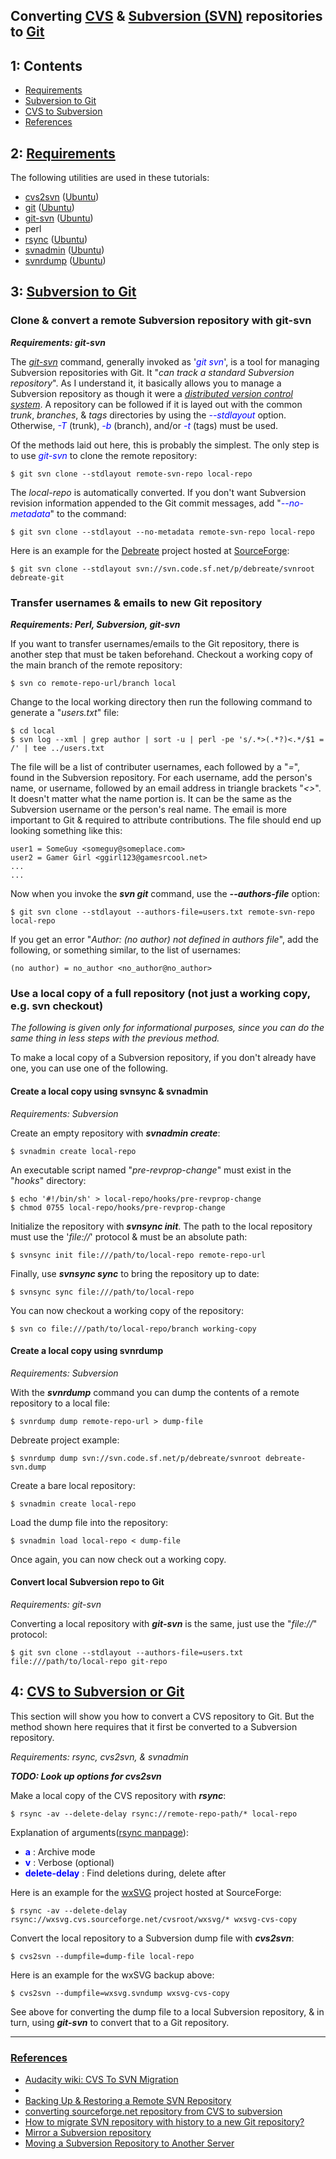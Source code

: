 ## Converting [CVS][cvs] & [Subversion (SVN)][svn] repositories to [Git][git]


<a name="1"></a>
---
## 1: Contents

+ [Requirements](#requirements)
+ [Subversion to Git](#subversion-to-git)
+ [CVS to Subversion](#cvs-to-subversion)
+ [References](#references)


<a name="2"></a>
---
## 2: [Requirements](#contents)

The following utilities are used in these tutorials:
+ [cvs2svn][] ([Ubuntu][deb.cvs2svn])
+ [git][] ([Ubuntu][deb.git])
+ [git-svn][] ([Ubuntu][deb.git-svn])
+ perl
+ [rsync][] ([Ubuntu][deb.rsync])
+ [svnadmin][svn] ([Ubuntu][deb.svn])
+ [svnrdump][svn] ([Ubuntu][deb.svn])


<a name="svntogit"></a>
---
## 3: [Subversion to Git](#contents)


<a name="git-svn"></a>
### Clone & convert a remote Subversion repository with git-svn

***Requirements: git-svn***


The [*git-svn*][man.git-svn] command, generally invoked as '<span style="color: blue; font-style: italic;">git svn</span>', is a tool for managing Subversion repositories with Git. It "<span style="font-style: italic;">can track a standard Subversion repository</span>". As I understand it, it basically allows you to manage a Subversion repository as though it were a [*distributed version control system*][wiki.dvcs]. A repository can be followed if it is layed out with the common *trunk*, *branches*, & *tags* directories by using the <span style="color: blue; font-style: italic;">--stdlayout</span> option. Otherwise, <span style="color: blue; font-style: italic;">-T</span> (trunk), <span style="color: blue; font-style: italic;">-b</span> (branch), and/or <span style="color: blue; font-style: italic;">-t</span> (tags) must be used.

Of the methods laid out here, this is probably the simplest. The only step is to use <span style="color: blue;">*git-svn*</span> to clone the remote repository:

```
$ git svn clone --stdlayout remote-svn-repo local-repo
```

The *local-repo* is automatically converted. If you don't want Subversion revision information appended to the Git commit messages, add "<span style="color: blue;">*--no-metadata*</span>" to the command:

```
$ git svn clone --stdlayout --no-metadata remote-svn-repo local-repo
```

Here is an example for the [Debreate][debreate] project hosted at [SourceForge][sourceforge]:

```
$ git svn clone --stdlayout svn://svn.code.sf.net/p/debreate/svnroot debreate-git
```


<a name="usernames"></a>
### Transfer usernames & emails to new Git repository

***Requirements: Perl, Subversion, git-svn***


If you want to transfer usernames/emails to the Git repository, there is another step that must be taken beforehand. Checkout a working copy of the main branch of the remote repository:

```
$ svn co remote-repo-url/branch local
```

Change to the local working directory then run the following command to generate a "*users.txt*" file:

```
$ cd local
$ svn log --xml | grep author | sort -u | perl -pe 's/.*>(.*?)<.*/$1 = /' | tee ../users.txt
```

The file will be a list of contributer usernames, each followed by a "*=*", found in the Subversion repository. For each username, add the person's name, or username, followed by an email address in triangle brackets "*<>*". It doesn't matter what the name portion is. It can be the same as the Subversion username or the person's real name. The email is more important to Git & required to attribute contributions. The file should end up looking something like this:

```
user1 = SomeGuy <someguy@someplace.com>
user2 = Gamer Girl <ggirl123@gamesrcool.net>
...
...
```

Now when you invoke the ***svn git*** command, use the ***--authors-file*** option:

```
$ git svn clone --stdlayout --authors-file=users.txt remote-svn-repo local-repo
```

If you get an error "*Author: (no author) not defined in authors file*", add the following, or something similar, to the list of usernames:

```
(no author) = no_author <no_author@no_author>
```


<a name="3.2"></a>
### Use a local copy of a full repository (not just a working copy, e.g. svn checkout)

*The following is given only for informational purposes, since you can do the same thing in less steps with the previous method.*

To make a local copy of a Subversion repository, if you don't already have one, you can use one of the following.


<a name="svnsync"></a>
#### Create a local copy using svnsync & svnadmin

*Requirements: Subversion*


Create an empty repository with ***svnadmin create***:

```
$ svnadmin create local-repo
```

An executable script named "*pre-revprop-change*" must exist in the "*hooks*" directory:

```
$ echo '#!/bin/sh' > local-repo/hooks/pre-revprop-change
$ chmod 0755 local-repo/hooks/pre-revprop-change
```

Initialize the repository with ***svnsync init***. The path to the local repository must use the '*file://*' protocol & must be an absolute path:

```
$ svnsync init file:///path/to/local-repo remote-repo-url
```

Finally, use ***svnsync sync*** to bring the repository up to date:

```
$ svnsync sync file:///path/to/local-repo
```

You can now checkout a working copy of the repository:

```
$ svn co file:///path/to/local-repo/branch working-copy
```

<a name="svnrdump"></a>
#### Create a local copy using svnrdump

*Requirements: Subversion*


With the ***svnrdump*** command you can dump the contents of a remote repository to a local file: 

```
$ svnrdump dump remote-repo-url > dump-file
```

Debreate project example:

```
$ svnrdump dump svn://svn.code.sf.net/p/debreate/svnroot debreate-svn.dump
```

<a name="svndump-to-git"></a>
Create a bare local repository:

```
$ svnadmin create local-repo
```

Load the dump file into the repository:

```
$ svnadmin load local-repo < dump-file
```

Once again, you can now check out a working copy.


<a name="localsvn"></a>
#### Convert local Subversion repo to Git

*Requirements: git-svn*


Converting a local repository with ***git-svn*** is the same, just use the "*file://*" protocol:

```
$ git svn clone --stdlayout --authors-file=users.txt file:///path/to/local-repo git-repo
```


<a name="cvstosvn"></a>
---
## 4: [CVS to Subversion or Git](#contents)

This section will show you how to convert a CVS repository to Git. But the method shown here requires that it first be converted to a Subversion repository.

*Requirements: rsync, cvs2svn, & svnadmin*


***TODO: Look up options for cvs2svn***

Make a local copy of the CVS repository with ***rsync***:

```
$ rsync -av --delete-delay rsync://remote-repo-path/* local-repo
```

Explanation of arguments([rsync manpage][man.rsync]):
+ <span style="color: blue;">**a**</span> : Archive mode
+ <span style="color: blue;">**v**</span> : Verbose (optional)
+ <span style="color: blue;">**delete-delay**</span> : Find deletions during, delete after

Here is an example for the [wxSVG][wxsvg] project hosted at SourceForge:

```
$ rsync -av --delete-delay rsync://wxsvg.cvs.sourceforge.net/cvsroot/wxsvg/* wxsvg-cvs-copy
```

Convert the local repository to a Subversion dump file with ***cvs2svn***:

```
$ cvs2svn --dumpfile=dump-file local-repo
```

Here is an example for the wxSVG backup above:

```
$ cvs2svn --dumpfile=wxsvg.svndump wxsvg-cvs-copy
```

See above for converting the dump file to a local Subversion repository, & in turn, using ***git-svn*** to convert that to a Git repository.


---
### [References](#contents)

+ [Audacity wiki: CVS To SVN Migration](http://wiki.audacityteam.org/wiki/CVS_To_SVN_Migration)
+ [Author: (no author) not defined in authors file]: https://www.guyrutenberg.com/2011/11/09/author-no-author-not-defined-in-authors-file/
+ [Backing Up & Restoring a Remote SVN Repository](http://www.crowbarsolutions.com/backing-up-restoring-a-remote-svn-repository/)
+ [converting sourceforge.net repository from CVS to subversion](http://uucode.com/blog/2010/03/09/converting-sourceforgenet-repository-from-cvs-to-subversion/)
+ [How to migrate SVN repository with history to a new Git repository?](http://stackoverflow.com/questions/79165/how-to-migrate-svn-repository-with-history-to-a-new-git-repository)
+ [Mirror a Subversion repository](http://www.microhowto.info/howto/mirror_a_subversion_repository.html)
+ [Moving a Subversion Repository to Another Server](https://www.petefreitag.com/item/665.cfm)


[cvs]: http://savannah.nongnu.org/projects/cvs
[cvs2svn]: http://cvs2svn.tigris.org/
[git]: http://git-scm.com/
[git-svn]: https://git-scm.com/docs/git-svn
[rsync]: https://rsync.samba.org/
[svn]: http://subversion.apache.org/

[deb.cvs2svn]: http://packages.ubuntu.com/cvs2svn
[deb.git]: http://packages.ubuntu.com/git
[deb.git-svn]: http://packages.ubuntu.com/git-svn
[deb.rsync]: http://packages.ubuntu.com/rsync
[deb.svn]: http://packages.ubuntu.com/subversion

[man.git-svn]: https://linux.die.net/man/1/git-svn
[man.rsync]: https://linux.die.net/man/1/rsync

[debreate]: https://sourceforge.net/projects/debreate
[sourceforge]: https://sourceforge.net/
[wxsvg]: https://sourceforge.net/projects/wxsvg

[wiki.cvs]: https://en.wikipedia.org/wiki/Concurrent_Versions_System
[wiki.dvcs]: https://en.wikipedia.org/wiki/Distributed_version_control
[wiki.git]: https://en.wikipedia.org/wiki/Git
[wiki.rsyn]: https://en.wikipedia.org/wiki/Rsync
[wiki.svn]: https://en.wikipedia.org/wiki/Apache_Subversion
